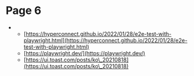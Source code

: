 # Page 6

*
  * [https://hyperconnect.github.io/2022/01/28/e2e-test-with-playwright.html](https://hyperconnect.github.io/2022/01/28/e2e-test-with-playwright.html)
  * [https://playwright.dev/](https://playwright.dev/)
  * [https://ui.toast.com/posts/ko\_20210818](https://ui.toast.com/posts/ko\_20210818)

